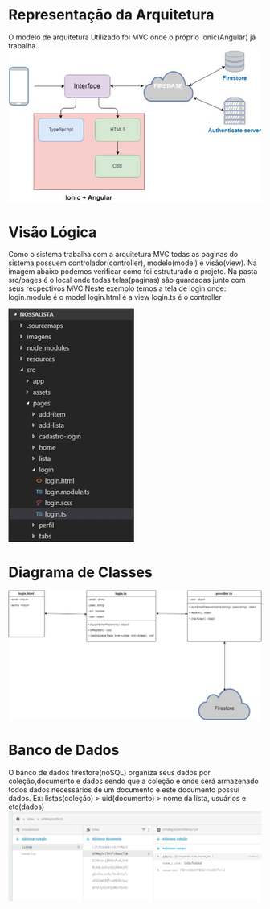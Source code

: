 # Representação da Arquitetura

O modelo de arquitetura Utilizado foi MVC onde o próprio Ionic(Angular) já trabalha.
![Arquitetura da Solução](https://raw.githubusercontent.com/willmachado87/NossaLista/master/imagens/arqGeral.jpeg)

# Visão Lógica
Como o sistema trabalha com a arquitetura MVC todas as paginas do sistema possuem controlador(controller), modelo(model) e visão(view).
Na imagem abaixo podemos verificar como foi estruturado o projeto.
Na pasta src/pages é o local onde todas telas(paginas) são guardadas junto com seus recpectivos MVC
Neste exemplo temos a tela de login onde:
login.module é o model
login.html é a view
login.ts é o controller

![Arquitetura da Solução](https://raw.githubusercontent.com/willmachado87/NossaLista/master/imagens/mvc.jpg)

# Diagrama de Classes
![Arquitetura da Solução](https://raw.githubusercontent.com/willmachado87/NossaLista/master/imagens/diagramaClass.jpg)

# Banco de Dados
O banco de dados firestore(noSQL) organiza seus dados por coleção,documento e dados sendo que
a coleção e onde será armazenado todos dados necessários de um documento e este documento 
possui dados. 
Ex: listas(coleção) > uid(documento) > nome da lista, usuários e etc(dados)
![Arquitetura da Solução](https://raw.githubusercontent.com/willmachado87/NossaLista/master/imagens/firebaseschea.jpg)

